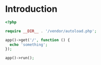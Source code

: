 # Introduction

```php
<?php

require __DIR__ . '/vendor/autoload.php';

app()->get('/', function () {
  echo 'something';
});

app()->run();
```
